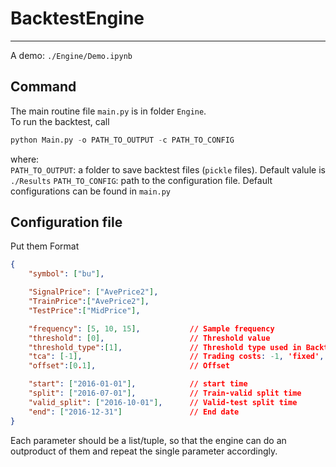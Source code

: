 # BacktestEngine
---
A demo: `./Engine/Demo.ipynb`

## Command
The main routine file `main.py` is in folder `Engine`.  
To run the backtest, call

```python
python Main.py -o PATH_TO_OUTPUT -c PATH_TO_CONFIG
```

where:  
`PATH_TO_OUTPUT`: a folder to save backtest files (`pickle` files). Default valule is `./Results`
`PATH_TO_CONFIG`: path to the configuration file. Default configurations can be found in `main.py`

## Configuration file
Put them 
Format
```json
{
    "symbol": ["bu"],

    "SignalPrice": ["AvePrice2"],
    "TrainPrice":["AvePrice2"],
    "TestPrice":["MidPrice"],

    "frequency": [5, 10, 15],           // Sample frequency
    "threshold": [0],                   // Threshold value
    "threshold_type":[1],               // Threshold type used in Backtesting.Vectorized.Strategy.SLM
    "tca": [-1],                        // Trading costs: -1, 'fixed', 'spread'
    "offset":[0.1],                     // Offset

    "start": ["2016-01-01"],            // start time
    "split": ["2016-07-01"],            // Train-valid split time
    "valid_split": ["2016-10-01"],      // Valid-test split time
    "end": ["2016-12-31"]               // End date
}
```

Each parameter should be a list/tuple, so that the engine can do an outproduct of them and repeat the single parameter accordingly.
